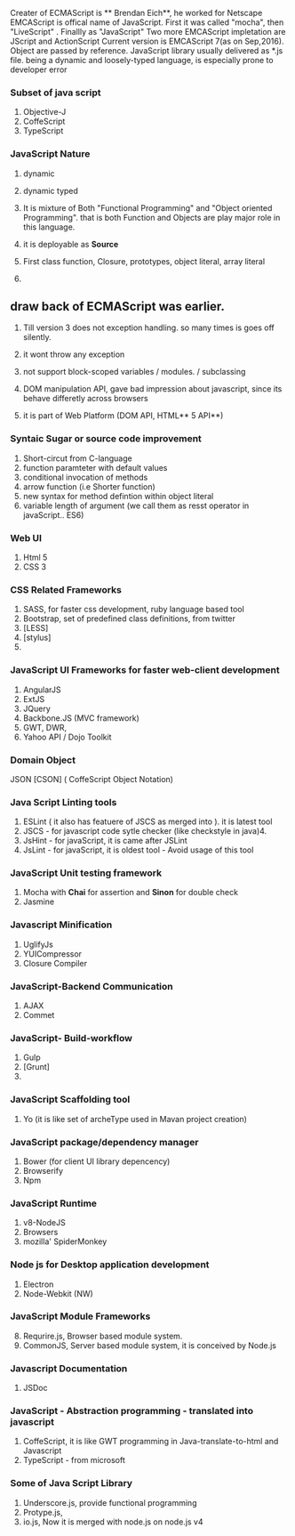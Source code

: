 Creater of ECMAScript is ** Brendan Eich**, he worked for Netscape
EMCAScript is offical name of JavaScript. First it was called "mocha", then "LiveScript" . Finallly as "JavaScript"
Two more EMCAScript impletation are JScript and ActionScript
Current version is EMCAScript 7\(as on Sep,2016\).
Object are passed by reference.
JavaScript library usually delivered as \*.js file.
being a dynamic and loosely-typed language, is especially prone to developer error


### Subset of java script
1. Objective-J
2. CoffeScript
3. TypeScript


### JavaScript Nature

1. dynamic

2. dynamic typed

3. It is mixture of Both "Functional Programming" and "Object oriented Programming". that is both Function and Objects are play major role in this language.

4. it is deployable as **Source**

5. First class function, Closure, prototypes, object literal, array literal

6. 

## draw back of ECMAScript was earlier.

1. Till version 3 does not exception handling. so many times is goes off silently.

2. it wont throw any exception

3. not support block-scoped variables \/ modules. \/ subclassing

4. DOM manipulation API,  gave bad impression about javascript, since its behave differetly across browsers

5. it is part of Web Platform \(DOM API, HTML** 5 API**\)


### Syntaic Sugar or source code improvement

1. Short-circut from C-language
2. function paramteter with default values
3. conditional invocation of methods
4. arrow function (i.e Shorter function)
5. new syntax for method defintion within object literal
6. variable length of argument (we call them as resst operator in javaScript.. ES6)


### Web UI
1. Html 5
2. CSS 3

### CSS Related Frameworks

1. SASS, for faster css development, ruby language based tool
2. Bootstrap, set of predefined class definitions, from twitter
2. [LESS]
3. [stylus]
3. 

### JavaScript UI Frameworks for faster web-client development
1. AngularJS 
3. ExtJS
4. JQuery
6. Backbone.JS (MVC  framework)
7. GWT, DWR,
8. Yahoo API / Dojo Toolkit

### Domain Object

JSON
[CSON] \( CoffeScript Object Notation\)

### Java Script Linting tools

1. ESLint \( it also has featuere of  JSCS as merged into \). it is latest tool
3. JSCS - for javascript code sytle checker \(like checkstyle in java\)4. 
5. JsHint - for javaScript, it is came after JSLint
6. JsLint - for javaScript, it is oldest tool - Avoid usage of this tool

### JavaScript Unit testing framework
1. Mocha with **Chai** for assertion and **Sinon** for double check
2. Jasmine

### Javascript Minification
1. UglifyJs
2. YUICompressor
3. Closure Compiler
### JavaScript-Backend Communication
1. AJAX
2. Commet
### JavaScript- Build-workflow
1. Gulp
2. [Grunt]
3. 
### JavaScript Scaffolding tool
1. Yo (it is like set of archeType used in Mavan project creation)

### JavaScript package\/dependency manager

1. Bower (for client UI library depencency)
2. Browserify
2. Npm
### JavaScript Runtime

1. v8-NodeJS
2. Browsers
3. mozilla' SpiderMonkey

### Node js for Desktop application development
1. Electron
2. Node-Webkit (NW)

### JavaScript Module Frameworks

8. Requrire.js, Browser based module system.
9. CommonJS, Server based module system, it is conceived by Node.js
### Javascript Documentation
1. JSDoc
### JavaScript - Abstraction programming - translated into javascript

1. CoffeScript, it is like GWT programming in Java-translate-to-html and Javascript
2. TypeScript - from microsoft

### Some of Java Script Library

1. Underscore.js, provide functional programming
2. Protype.js,
3. io.js, Now it is merged with node.js on node.js v4